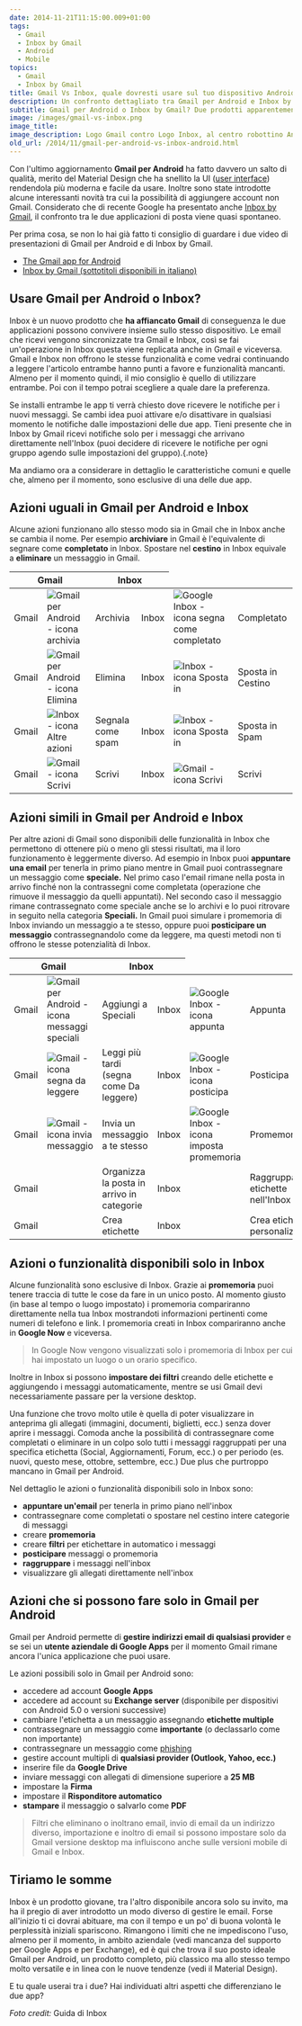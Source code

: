 ```yaml
---
date: 2014-11-21T11:15:00.009+01:00
tags:
  - Gmail
  - Inbox by Gmail
  - Android
  - Mobile
topics:
  - Gmail
  - Inbox by Gmail
title: Gmail Vs Inbox, quale dovresti usare sul tuo dispositivo Android?
description: Un confronto dettagliato tra Gmail per Android e Inbox by Gmail per individuare quale è l'app più indicata per le tue necessità.
subtitle: Gmail per Android o Inbox by Gmail? Due prodotti apparentemente simili ma concepiti per usi diversi. Scopriamo insieme pregi e difetti di entrambi confrontando le caratteristiche principali delle due applicazioni per Android.
image: /images/gmail-vs-inbox.png
image_title:
image_description: Logo Gmail contro Logo Inbox, al centro robottino Android
old_url: /2014/11/gmail-per-android-vs-inbox-android.html
---
```


Con l'ultimo aggiornamento **Gmail per Android** ha fatto davvero un salto di qualità, merito del Material Design che ha snellito la UI ([user interface](https://it.wikipedia.org/wiki/Interfaccia_utente)) rendendola più moderna e facile da usare. Inoltre sono state introdotte alcune interessanti novità tra cui la possibilità di aggiungere account non Gmail. Considerato che di recente Google ha presentato anche [Inbox by Gmail](https://www.wikilear.it/2014/10/google-inbox-by-gmail.html), il confronto tra le due applicazioni di posta viene quasi spontaneo.

Per prima cosa, se non lo hai già fatto ti consiglio di guardare i due video di presentazioni di Gmail per Android e di Inbox by Gmail.

- [The Gmail app for Android](https://youtu.be/egjApkX8sIk)
- [Inbox by Gmail (sottotitoli disponibili in italiano)](https://youtu.be/bzNTjpUMOp4)

## Usare Gmail per Android o Inbox?

Inbox è un nuovo prodotto che **ha affiancato Gmail** di conseguenza le due applicazioni possono convivere insieme sullo stesso dispositivo. Le email che ricevi vengono sincronizzate tra Gmail e Inbox, così se fai un'operazione in Inbox questa viene replicata anche in Gmail e viceversa. Gmail e Inbox non offrono le stesse funzionalità e come vedrai continuando a leggere l'articolo entrambe hanno punti a favore e funzionalità mancanti. Almeno per il momento quindi, il mio consiglio è quello di utilizzare entrambe. Poi con il tempo potrai scegliere a quale dare la preferenza.

Se installi entrambe le app ti verrà chiesto dove ricevere le notifiche per i nuovi messaggi. Se cambi idea puoi attivare e/o disattivare in qualsiasi momento le notifiche dalle impostazioni delle due app. Tieni presente che in Inbox by Gmail ricevi notifiche solo per i messaggi che arrivano direttamente nell'Inbox (puoi decidere di ricevere le notifiche per ogni gruppo agendo sulle impostazioni del gruppo).{.note}

Ma andiamo ora a considerare in dettaglio le caratteristiche comuni e quelle che, almeno per il momento, sono esclusive di una delle due app.

## Azioni uguali in Gmail per Android e Inbox

Alcune azioni funzionano allo stesso modo sia in Gmail che in Inbox anche se cambia il nome. Per esempio **archiviare** in Gmail è l'equivalente di segnare come **completato** in Inbox. Spostare nel **cestino** in Inbox equivale a **eliminare** un messaggio in Gmail.

<table class="responsive-table">
    <thead>
    <tr>
      <th colspan="2">Gmail</th>
      <th colspan="2">Inbox</th>
    </tr>
  </thead>
  <tbody>
    <tr>
      <td class="responsive-table-header column-header">Gmail</td>
      <td class="table-cell-icon16h first-column"><img sizes="16px" class="dark:invert" alt="Gmail per Android - icona archivia" src="/images/gmail-android-icona-archivia.png" title="Archivia" /></td>
      <td class="second-column">Archivia</td>
      <td class="responsive-table-header column-header">Inbox</td>
      <td class="table-cell-icon16h first-column"><img sizes="16px" class="dark:invert" alt="Google Inbox - icona segna come completato" src="/images/google-inbox-icona-segna-completato.png" title="Completato" /></td>
      <td class="second-column">Completato</td>
    </tr>
    <tr>
      <td class="responsive-table-header column-header">Gmail</td>
      <td class="table-cell-icon16h first-column"><img sizes="16px" class="dark:invert" alt="Gmail per Android - icona Elimina" src="/images/gmail-android-icona-elimina.png" title="Elimina" /></td>
      <td class="second-column">Elimina</td>
      <td class="responsive-table-header column-header">Inbox</td>
      <td class="table-cell-icon16h first-column"><img sizes="16px" class="dark:invert" alt="Inbox - icona Sposta in" border="0" src="/images/google-inbox-icona-menu.png" title="Sposta in..." /></td>
      <td class="second-column">Sposta in Cestino</td>
    </tr>
    <tr>
      <td class="responsive-table-header">Gmail</td>
      <td class="table-cell-icon16h first-column"><img sizes="16px" class="dark:invert" alt="Inbox - icona Altre azioni" border="0" src="/images/gmail-icona-menu.png" title="Altre azioni" /></td>
      <td class="second-column">Segnala come spam</td>
      <td class="responsive-table-header">Inbox</td>
      <td class="table-cell-icon16h first-column"><img sizes="16px" class="dark:invert" alt="Inbox - icona Sposta in" border="0" src="/images/google-inbox-icona-menu.png" title="Sposta in..." /></td>
      <td class="second-column">Sposta in Spam</td>
    </tr>
    <tr>
      <td class="responsive-table-header">Gmail</td>
      <td class="table-cell-icon16h first-column"><img alt="Gmail - icona Scrivi" border="0" src="/images/gmail-icona-scrivi.png" title="Scrivi" sizes="16px" /></td>
      <td class="second-column">Scrivi</td>
      <td class="responsive-table-header">Inbox</td>
      <td class="table-cell-icon16h first-column"><img alt="Gmail - icona Scrivi" border="0" src="/images/google-inbox-icona-scrivi.png" title="Scrivi" sizes="16px" /></td>
      <td class="second-column">Scrivi</td>
    </tr>
  </tbody>
</table>

## Azioni simili in Gmail per Android e Inbox

Per altre azioni di Gmail sono disponibili delle funzionalità in Inbox che permettono di ottenere più o meno gli stessi risultati, ma il loro funzionamento è leggermente diverso. Ad esempio in Inbox puoi **appuntare una email** per tenerla in primo piano mentre in Gmail puoi contrassegnare un messaggio come **speciale.** Nel primo caso l'email rimane nella posta in arrivo finché non la contrassegni come completata (operazione che rimuove il messaggio da quelli appuntati). Nel secondo caso il messaggio rimane contrassegnato come speciale anche se lo archivi e lo puoi ritrovare in seguito nella categoria **Speciali.** In Gmail puoi simulare i promemoria di Inbox inviando un messaggio a te stesso, oppure puoi **posticipare un messaggio** contrassegnandolo come da leggere, ma questi metodi non ti offrono le stesse potenzialità di Inbox.

<table class="responsive-table">
    <thead>
    <tr>
      <th colspan="2">Gmail</th>
      <th colspan="2">Inbox</th>
    </tr>
  </thead>
  <tbody>
    <tr>
      <td class="responsive-table-header">Gmail</td>
      <td class="table-cell-icon16h first-column"><img sizes="16px" class="dark:invert" alt="Gmail per Android - icona messaggi speciali" src="/images/gmail-android-icona-messaggi-speciali.png" title="Speciali" /></td>
      <td class="second-column">Aggiungi a Speciali</td>
      <td class="responsive-table-header">Inbox</td>
      <td class="table-cell-icon16h first-column"><img sizes="16px" class="dark:invert" alt="Google Inbox - icona appunta" border="0" src="/images/google-inbox-icona-appunta.png" title="Appunta" /></td>
      <td class="second-column">Appunta</td>
    </tr>
    <tr>
      <td class="responsive-table-header">Gmail</td>
      <td class="table-cell-icon16h first-column"> <img sizes="16px" class="dark:invert" alt="Gmail - icona segna da leggere" src="/images/gmail-android-segna-come-da-leggere.png" title="Segna come da leggere" /></td>
      <td class="second-column">Leggi più tardi (segna come Da leggere)</td>
      <td class="responsive-table-header">Inbox</td>
      <td class="table-cell-icon16h first-column"><img sizes="16px" class="dark:invert" alt="Google Inbox - icona posticipa" src="/images/google-inbox-icona-posticipa.png" title="Posticipa" /></td>
      <td class="second-column">Posticipa</td>
    </tr>
    <tr>
      <td class="responsive-table-header">Gmail</td>
      <td class="table-cell-icon16h first-column"><img sizes="16px" class="dark:invert" alt="Gmail - icona invia messaggio" src="/images/gmail-android-invia-messaggio.png" title="Invia" /></td>
      <td class="second-column">Invia un messaggio a te stesso</td>
      <td class="responsive-table-header">Inbox</td>
      <td class="table-cell-icon16h first-column"><img alt="Google Inbox - icona imposta promemoria" src="/images/google-inbox-icona-crea-promemoria.png" title="Promemoria" sizes="16px" /></td>
      <td class="second-column">Promemoria</td>
    </tr>
    <tr>
      <td class="responsive-table-header">Gmail</td>
      <td class="first-column"></td>
      <td class="second-column">Organizza la posta in arrivo in categorie</td>
      <td class="responsive-table-header">Inbox</td>
      <td class="first-column"></td>
      <td class="second-column">Raggruppa le etichette nell'Inbox</td>
    </tr>
    <tr>
      <td class="responsive-table-header">Gmail</td>
      <td class="first-column"></td>
      <td class="second-column">Crea etichette</td>
      <td class="responsive-table-header">Inbox</td>
      <td class="first-column"></td>
      <td class="second-column">Crea etichette personalizzate</td>
    </tr>
  </tbody>
</table>

## Azioni o funzionalità disponibili solo in Inbox

Alcune funzionalità sono esclusive di Inbox. Grazie ai **promemoria** puoi tenere traccia di tutte le cose da fare in un unico posto. Al momento giusto (in base al tempo o luogo impostato) i promemoria compariranno direttamente nella tua Inbox mostrandoti informazioni pertinenti come numeri di telefono e link. I promemoria creati in Inbox compariranno anche in **Google Now** e viceversa.

<blockquote>In Google Now vengono visualizzati solo i promemoria di Inbox per cui hai impostato un luogo o un orario specifico.</blockquote>

Inoltre in Inbox si possono **impostare dei filtri** creando delle etichette e aggiungendo i messaggi automaticamente, mentre se usi Gmail devi necessariamente passare per la versione desktop.

Una funzione che trovo molto utile è quella di poter visualizzare in anteprima gli allegati (immagini, documenti, biglietti, ecc.) senza dover aprire i messaggi. Comoda anche la possibilità di contrassegnare come completati o eliminare in un colpo solo tutti i messaggi raggruppati per una specifica etichetta (Social, Aggiornamenti, Forum, ecc.) o per periodo (es. nuovi, questo mese, ottobre, settembre, ecc.) Due plus che purtroppo mancano in Gmail per Android.

Nel dettaglio le azioni o funzionalità disponibili solo in Inbox sono:

- **appuntare un'email** per tenerla in primo piano nell'inbox
- contrassegnare come completati o spostare nel cestino intere categorie di messaggi
- creare **promemoria**
- creare **filtri** per etichettare in automatico i messaggi
- **posticipare** messaggi o promemoria
- **raggruppare** i messaggi nell'inbox
- visualizzare gli allegati direttamente nell'inbox

## Azioni che si possono fare solo in Gmail per Android

Gmail per Android permette di **gestire indirizzi email di qualsiasi provider** e se sei un **utente aziendale di Google Apps** per il momento Gmail rimane ancora l'unica applicazione che puoi usare.

Le azioni possibili solo in Gmail per Android sono:

- accedere ad account **Google Apps**
- accedere ad account su **Exchange server** (disponibile per dispositivi con Android 5.0 o versioni successive)
- cambiare l'etichetta a un messaggio assegnando **etichette multiple**
- contrassegnare un messaggio come **importante** (o declassarlo come non importante)
- contrassegnare un messaggio come [phishing](https://it.wikipedia.org/wiki/Phishing)
- gestire account multipli di **qualsiasi provider (Outlook, Yahoo, ecc.)**
- inserire file da **Google Drive**
- inviare messaggi con allegati di dimensione superiore a **25 MB**
- impostare la **Firma**
- impostare il **Risponditore automatico**
- **stampare** il messaggio o salvarlo come **PDF**

<blockquote>Filtri che eliminano o inoltrano email, invio di email da un indirizzo diverso, importazione e inoltro di email si possono impostare solo da Gmail versione desktop ma influiscono anche sulle versioni mobile di Gmail e Inbox.</blockquote>

## Tiriamo le somme

Inbox è un prodotto giovane, tra l'altro disponibile ancora solo su invito, ma ha il pregio di aver introdotto un modo diverso di gestire le email. Forse all'inizio ti ci dovrai abituare, ma con il tempo e un po' di buona volontà le perplessità iniziali spariscono. Rimangono i limiti che ne impediscono l'uso, almeno per il momento, in ambito aziendale (vedi mancanza del supporto per Google Apps e per Exchange), ed è qui che trova il suo posto ideale Gmail per Android, un prodotto completo, più classico ma allo stesso tempo molto versatile e in linea con le nuove tendenze (vedi il Material Design).

E tu quale userai tra i due? Hai individuati altri aspetti che differenziano le due app?

_Foto credit:_ Guida di Inbox
